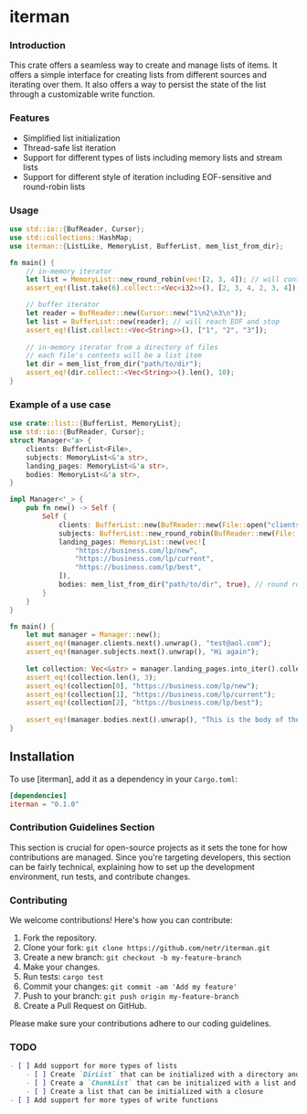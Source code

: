 # iterman

### Introduction
This crate offers a seamless way to create and manage lists of items. It offers a simple interface for creating lists from different sources and iterating over them. It also offers a way to persist the state of the list through a customizable write function.

### Features
- Simplified list initialization
- Thread-safe list iteration
- Support for different types of lists including memory lists and stream lists
- Support for different style of iteration including EOF-sensitive and round-robin lists

### Usage
```rust
use std::io::{BufReader, Cursor};
use std::collections::HashMap;
use iterman::{ListLike, MemoryList, BufferList, mem_list_from_dir};

fn main() {
    // in-memory iterator
    let list = MemoryList::new_round_robin(vec![2, 3, 4]); // will continue infinitely
    assert_eq!(list.take(6).collect::<Vec<i32>>(), [2, 3, 4, 2, 3, 4]);

    // buffer iterator
    let reader = BufReader::new(Cursor::new("1\n2\n3\n"));
    let list = BufferList::new(reader); // will reach EOF and stop
    assert_eq!(list.collect::<Vec<String>>(), ["1", "2", "3"]);
    
    // in-memory iterator from a directory of files
    // each file's contents will be a list item
    let dir = mem_list_from_dir("path/to/dir");
    assert_eq!(dir.collect::<Vec<String>>().len(), 10);
}
```

### Example of a use case
```rust
use crate::list::{BufferList, MemoryList};
use std::io::{BufReader, Cursor};
struct Manager<'a> {
    clients: BufferList<File>,
    subjects: MemoryList<&'a str>,
    landing_pages: MemoryList<&'a str>,
    bodies: MemoryList<&'a str>,
}

impl Manager<'_> {
    pub fn new() -> Self {
        Self {
            clients: BufferList::new(BufReader::new(File::open("clients.txt").unwrap())),
            subjects: BufferList::new_round_robin(BufReader::new(File::open("subjects.txt").unwrap())),
            landing_pages: MemoryList::new(vec![
                "https://business.com/lp/new",
                "https://business.com/lp/current",
                "https://business.com/lp/best",
            ]),
            bodies: mem_list_from_dir("path/to/dir", true), // round robin
        }
    }
}

fn main() {
    let mut manager = Manager::new();
    assert_eq!(manager.clients.next().unwrap(), "test@aol.com");
    assert_eq!(manager.subjects.next().unwrap(), "Hi again");
    
    let collection: Vec<&str> = manager.landing_pages.into_iter().collect();
    assert_eq!(collection.len(), 3);
    assert_eq!(collection[0], "https://business.com/lp/new");
    assert_eq!(collection[1], "https://business.com/lp/current");
    assert_eq!(collection[2], "https://business.com/lp/best");
    
    assert_eq!(manager.bodies.next().unwrap(), "This is the body of the email");
}
```

## Installation

To use [iterman], add it as a dependency in your `Cargo.toml`:

```toml
[dependencies]
iterman = "0.1.0"
```

### Contribution Guidelines Section

This section is crucial for open-source projects as it sets the tone for how contributions are managed. Since you're targeting developers, this section can be fairly technical, explaining how to set up the development environment, run tests, and contribute changes.

### Contributing

We welcome contributions! Here's how you can contribute:

1. Fork the repository.
2. Clone your fork: `git clone https://github.com/netr/iterman.git`
3. Create a new branch: `git checkout -b my-feature-branch`
4. Make your changes.
5. Run tests: `cargo test`
6. Commit your changes: `git commit -am 'Add my feature'`
7. Push to your branch: `git push origin my-feature-branch`
8. Create a Pull Request on GitHub.

Please make sure your contributions adhere to our coding guidelines.


### TODO
```markdown
- [ ] Add support for more types of lists
    - [ ] Create `DirList` that can be initialized with a directory and each file is a list item
    - [ ] Create a `ChunkList` that can be initialized with a list and a chunk size
    - [ ] Create a list that can be initialized with a closure
- [ ] Add support for more types of write functions
```